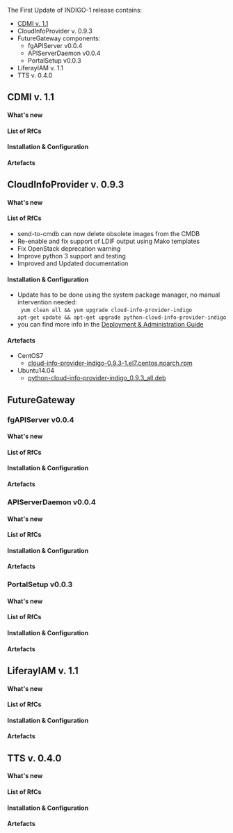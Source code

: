 The First Update of INDIGO-1 release contains:
* [CDMI v. 1.1](#cdmi)
* CloudInfoProvider v. 0.9.3
* FutureGateway components:
  * fgAPIServer v0.0.4
  * APIServerDaemon v0.0.4
  * PortalSetup v0.0.3
* LiferayIAM v. 1.1
* TTS v. 0.4.0


## <a name="cdmi"></a>CDMI v. 1.1
#### What's new

#### List of RfCs
#### Installation & Configuration
#### Artefacts


## CloudInfoProvider v. 0.9.3
#### What's new

#### List of RfCs

* send-to-cmdb can now delete obsolete images from the CMDB
* Re-enable and fix support of LDIF output using Mako templates
* Fix OpenStack deprecation warning
* Improve python 3 support and testing
* Improved and Updated documentation

#### Installation & Configuration
* Update has to be done using the system package manager, no manual intervention needed:<br>
``` yum clean all && yum upgrade cloud-info-provider-indigo```<br>
```apt-get update && apt-get upgrade python-cloud-info-provider-indigo```<br>
* you can find more info in the [Deployment & Administration Guide](https://indigo-dc.gitbooks.io/cloud-info-provider/content/doc/admin.html)
#### Artefacts
* CentOS7
  * [cloud-info-provider-indigo-0.9.3-1.el7.centos.noarch.rpm](http://repo.indigo-datacloud.eu/repository/indigo-preview/1/centos7/x86_64/updates/cloud-info-provider-indigo-0.9.3-1.el7.centos.noarch.rpm)
* Ubuntu14.04
  * [python-cloud-info-provider-indigo_0.9.3_all.deb](http://repo.indigo-datacloud.eu/repository/indigo-preview/1/ubuntu/dists/trusty-updates/main/binary-amd64/python-cloud-info-provider-indigo_0.9.3_all.deb)


## FutureGateway
### fgAPIServer v0.0.4
#### What's new
#### List of RfCs
#### Installation & Configuration
#### Artefacts

### APIServerDaemon v0.0.4
#### What's new
#### List of RfCs
#### Installation & Configuration
#### Artefacts

### PortalSetup v0.0.3
#### What's new
#### List of RfCs
#### Installation & Configuration
#### Artefacts

## LiferayIAM v. 1.1
#### What's new
#### List of RfCs
#### Installation & Configuration
#### Artefacts

## TTS v. 0.4.0
#### What's new
#### List of RfCs
#### Installation & Configuration
#### Artefacts
